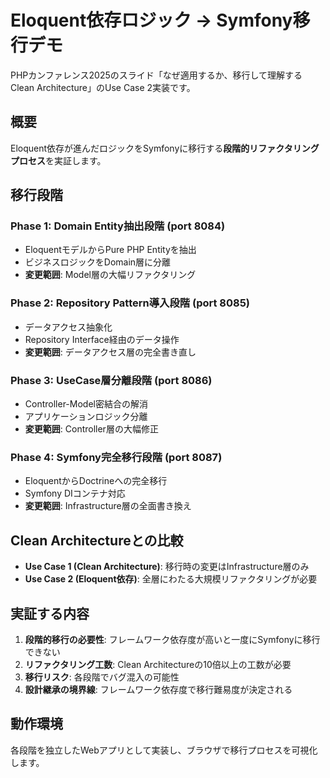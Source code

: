 # Eloquent依存ロジック → Symfony移行デモ

PHPカンファレンス2025のスライド「なぜ適用するか、移行して理解するClean Architecture」のUse Case 2実装です。

## 概要

Eloquent依存が進んだロジックをSymfonyに移行する**段階的リファクタリングプロセス**を実証します。

## 移行段階

### Phase 1: Domain Entity抽出段階 (port 8084)
- EloquentモデルからPure PHP Entityを抽出
- ビジネスロジックをDomain層に分離
- **変更範囲**: Model層の大幅リファクタリング

### Phase 2: Repository Pattern導入段階 (port 8085)  
- データアクセス抽象化
- Repository Interface経由のデータ操作
- **変更範囲**: データアクセス層の完全書き直し

### Phase 3: UseCase層分離段階 (port 8086)
- Controller-Model密結合の解消
- アプリケーションロジック分離
- **変更範囲**: Controller層の大幅修正

### Phase 4: Symfony完全移行段階 (port 8087)
- EloquentからDoctrineへの完全移行
- Symfony DIコンテナ対応
- **変更範囲**: Infrastructure層の全面書き換え

## Clean Architectureとの比較

- **Use Case 1 (Clean Architecture)**: 移行時の変更はInfrastructure層のみ
- **Use Case 2 (Eloquent依存)**: 全層にわたる大規模リファクタリングが必要

## 実証する内容

1. **段階的移行の必要性**: フレームワーク依存度が高いと一度にSymfonyに移行できない
2. **リファクタリング工数**: Clean Architectureの10倍以上の工数が必要
3. **移行リスク**: 各段階でバグ混入の可能性
4. **設計継承の境界線**: フレームワーク依存度で移行難易度が決定される

## 動作環境

各段階を独立したWebアプリとして実装し、ブラウザで移行プロセスを可視化します。